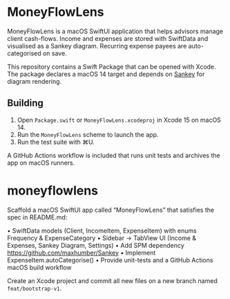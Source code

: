 # MoneyFlowLens

MoneyFlowLens is a macOS SwiftUI application that helps advisors manage client cash-flows. Income and expenses are stored with SwiftData and visualised as a Sankey diagram. Recurring expense payees are auto-categorised on save.

This repository contains a Swift Package that can be opened with Xcode. The package declares a macOS 14 target and depends on [Sankey](https://github.com/maxhumber/Sankey) for diagram rendering.

## Building

1. Open `Package.swift` or `MoneyFlowLens.xcodeproj` in Xcode 15 on macOS 14.
2. Run the `MoneyFlowLens` scheme to launch the app.
3. Run the test suite with ⌘U.

A GitHub Actions workflow is included that runs unit tests and archives the app on macOS runners.

# moneyflowlens
Scaffold a macOS SwiftUI app called “MoneyFlowLens” that satisfies the spec in README.md:

• SwiftData models (Client, IncomeItem, ExpenseItem) with enums Frequency & ExpenseCategory
• Sidebar → TabView UI (Income & Expenses, Sankey Diagram, Settings)
• Add SPM dependency https://github.com/maxhumber/Sankey
• Implement ExpenseItem.autoCategorise()
• Provide unit-tests and a GitHub Actions macOS build workflow

Create an Xcode project and commit all new files on a new branch named `feat/bootstrap-v1`.
